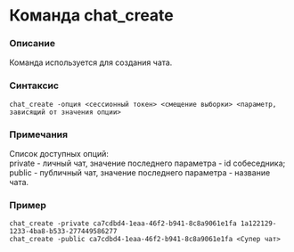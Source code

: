 # Команда chat_create

### Описание
Команда используется для создания чата.

### Синтаксис
```
chat_create -опция <сессионный токен> <смещение выборки> <параметр, зависящий от значения опции>
```

### Примечания
Список доступных опций:  
private - личный чат, значение последнего параметра - id собеседника;  
public - публичный чат, значение последнего параметра - название чата.  

### Пример
```
chat_create -private ca7cdbd4-1eaa-46f2-b941-8c8a9061e1fa 1a122129-1233-4ba8-b533-277449586277
chat_create -public ca7cdbd4-1eaa-46f2-b941-8c8a9061e1fa <Супер чат>
```